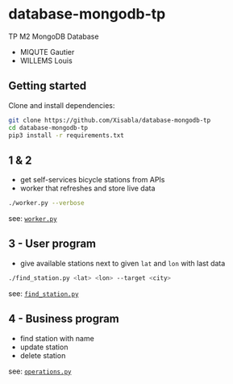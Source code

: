 # database-mongodb-tp

TP M2 MongoDB Database

- MIQUTE Gautier
- WILLEMS Louis

## Getting started

Clone and install dependencies:

```bash
git clone https://github.com/Xisabla/database-mongodb-tp
cd database-mongodb-tp
pip3 install -r requirements.txt
```

## 1 & 2 

- get self-services bicycle stations from APIs
- worker that refreshes and store live data

```bash
./worker.py --verbose
```

see: [`worker.py`](worker.py)

## 3 - User program

- give available stations next to given `lat` and `lon` with last data

```bash
./find_station.py <lat> <lon> --target <city>
```

see: [`find_station.py`](find_station.py)

## 4 - Business program

- find station with name
- update station
- delete station

see: [`operations.py`](operations.py)